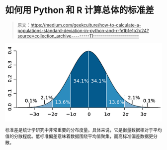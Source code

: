 # 如何用 Python 和 R 计算总体的标准差

> 原文：<https://medium.com/geekculture/how-to-calculate-a-populations-standard-deviation-in-python-and-r-fe1b1e1b2c24?source=collection_archive---------11----------------------->

![](img/5a96210eb09df39396a3a11d5376027b.png)

标准差是统计学研究中非常重要的分布度量。具体来说，它是衡量数据相对于平均值的分散程度。低标准偏差意味着数据围绕平均值聚集，而高标准偏差数据更分散。